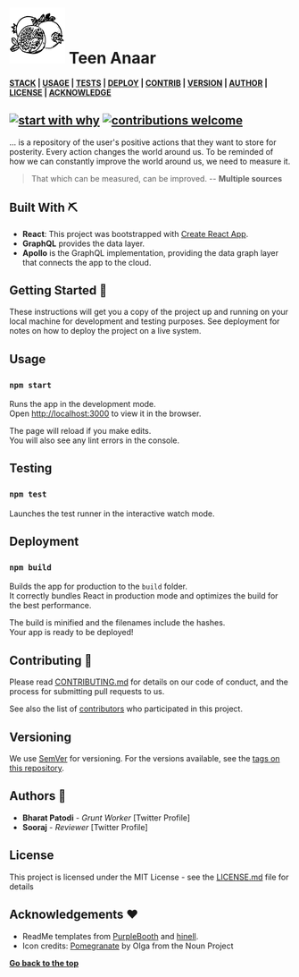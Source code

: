 # ![Teen Anaar Icon](client/src/assets/images/icon100x100.png "Teen Anaar icon") Teen Anaar
[d]: #![Teen-Anaar-Icon]-Teen-Anaar 'Where it all started'

**[STACK][s] | [USAGE][u] | [TESTS][t] | [DEPLOY][dep] | [CONTRIB][c] | [VERSION][v] | [AUTHOR][a] | [LICENSE][l] | [ACKNOWLEDGE][ack]**

## [![start with why](https://img.shields.io/badge/start%20with-why%3F-brightgreen.svg?style=flat)](http://www.ted.com/talks/simon_sinek_how_great_leaders_inspire_action) [![contributions welcome](https://img.shields.io/badge/contributions-welcome-brightgreen.svg?style=flat)](https://github.com/dwyl/esta/issues)

... is a repository of the user's positive actions that they want to store for posterity. Every action changes the world around us. To be reminded of how we can constantly improve the world around us, we need to measure it.

> That which can be measured, can be improved. -- **Multiple sources**

## Built With ⛏️

[s]: #built-with-⛏️ 'S/w stack'

* **React**: This project was bootstrapped with [Create React App](https://github.com/facebook/create-react-app).
* **GraphQL** provides the data layer.
* **Apollo** is the GraphQL implementation, providing the data graph layer that connects the app to the cloud.

## Getting Started 🚀

These instructions will get you a copy of the project up and running on your local machine for development and testing purposes. See deployment for notes on how to deploy the project on a live system.

## Usage
[u]: #usage 'Running the local build'

### `npm start`

Runs the app in the development mode.<br />
Open [http://localhost:3000](http://localhost:3000) to view it in the browser.

The page will reload if you make edits.<br />
You will also see any lint errors in the console.

## Testing
[t]: #testing 'Running the tests'

### `npm test`

Launches the test runner in the interactive watch mode.<br />

## Deployment
[dep]: #deployment 'Deploy the app for production'

### `npm build`

Builds the app for production to the `build` folder.<br />
It correctly bundles React in production mode and optimizes the build for the best performance.

The build is minified and the filenames include the hashes.<br />
Your app is ready to be deployed!

## Contributing 🎅
[c]: #Contributing-🎅 'Guidelines for contribution'

Please read [CONTRIBUTING.md](https://gist.github.com/PurpleBooth/b24679402957c63ec426) for details on our code of conduct, and the process for submitting pull requests to us.

See also the list of [contributors](https://github.com/your/project/contributors) who participated in this project.

## Versioning
[v]: #versioning 'Maintaining the different versions'

We use [SemVer](http://semver.org/) for versioning. For the versions available, see the [tags on this repository](https://github.com/your/project/tags).

## Authors 🦹

[a]: #Authors-🦹 'All the authors'

* **Bharat Patodi** - *Grunt Worker* [Twitter Profile]
* **Sooraj** - *Reviewer* [Twitter Profile]

## License

[l]: #license 'License type'

This project is licensed under the MIT License - see the [LICENSE.md](LICENSE.md) file for details

## Acknowledgements ❤️

[ack]: #acknowledgements-❤️ 'Inspirations, and code gifts'

* ReadMe templates from [PurpleBooth](https://gist.github.com/PurpleBooth/109311bb0361f32d87a2) and [hinell](https://github.com/hinell/project-boilerplate/edit/master/README.md).
* Icon credits: [Pomegranate](https://thenounproject.com/term/pomegranate/2318106/) by Olga from the Noun Project

**[ Go back to the top][d]**
